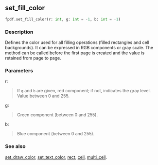## set_fill_color ##

```python
fpdf.set_fill_color(r: int, g: int = -1, b: int = -1)
```

### Description ###

Defines the color used for all filling operations (filled rectangles and cell backgrounds). It can be expressed in RGB components or gray scale. The method can be called before the first page is created and the value is retained from page to page.

### Parameters ###

r:
> If `g` and `b` are given, red component; if not, indicates the gray level. Value between 0 and 255.

g:
> Green component (between 0 and 255).

b:
> Blue component (between 0 and 255).

### See also ###

[set_draw_color](SetDrawColor.md), [set_text_color](SetTextColor.md), [rect](Rect.md), [cell](Cell.md), [multi_cell](MultiCell.md).
